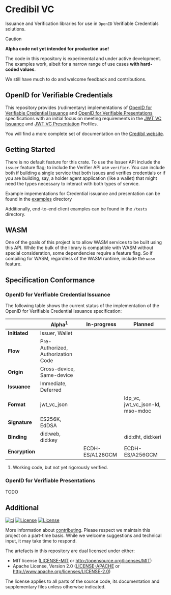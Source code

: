 # Credibil VC

Issuance and Verification libraries for use in `OpenID` Verifiable Credentials solutions.

> [!CAUTION]
>
> **Alpha code not yet intended for production use!**
>
> The code in this repository is experimental and under active development. The examples
> work, albeit for a narrow range of use cases **with hard-coded values**.
> 
> We still have much to do and welcome feedback and contributions.

## OpenID for Verifiable Credentials

This repository provides (rudimentary) implementations of [OpenID for Verifiable 
Credential Issuance] and [OpenID for Verifiable Presentations] specifications with an
initial focus on meeting requirements in the [JWT VC Issuance] and [JWT VC Presentation]
Profiles.

You will find a more complete set of documentation on the 
[Credibil website](https://credibil.io).

## Getting Started

There is no default feature for this crate. To use the Issuer API include the `issuer` feature flag; to include the Verifier API use `verifier`. You can include both if building a single service that both issues and verifies credentials or if you are building, say, a holder agent application (like a wallet) that might need the types necessary to interact with both types of service.

Example impementations for Credential issuance and presentation can be found in the [examples](./examples) directory

Additionally, end-to-end client examples can be found in the `/tests` directory.

## WASM

One of the goals of this project is to allow WASM services to be built using this API. While the bulk of the library is compatible with WASM without special consideration, some dependencies require a feature flag. So if compiling for WASM, regardless of the WASM runtime, include the `wasm` feature.

## Specification Conformance

### OpenID for Verifiable Credential Issuance

The following table shows the current status of the implementation of the OpenID for 
Verifiable Credential Issuance specification:

|                | Alpha<sup>1</sup>                  | In-progress        | Planned                          |
| -------------- | ---------------------------------- | ------------------ | -------------------------------- |
| **Initiated**  | Issuer, Wallet                     |                    |                                  |
| **Flow**       | Pre-Authorized, Authorization Code |                    |                                  |
| **Origin**     | Cross-device, Same-device          |                    |                                  |
| **Issuance**   | Immediate, Deferred                |                    |                                  |
| **Format**     | jwt_vc_json                        |                    | ldp_vc, jwt_vc_json-ld, mso-mdoc |
| **Signature**  | ES256K, EdDSA                      |                    |                                  |
| **Binding**    | did:web, did:key                   |                    | did:dht, did:keri                |
| **Encryption** |                                    | ECDH-ES/A128GCM    | ECDH-ES/A256GCM                  |

1. Working code, but not yet rigorously verified.

### OpenID for Verifiable Presentations

TODO

## Additional

[![ci](https://github.com/credibil/vc/actions/workflows/ci.yaml/badge.svg)](https://github.com/credibil/vc/actions/workflows/ci.yaml)
[![License](https://img.shields.io/badge/license-MIT-blue.svg)](./LICENSE-MIT)
[![License](https://img.shields.io/badge/license-Apache-blue.svg)](./LICENSE-APACHE)

<!-- The [changelog][CHANGES] is used to record a summary of changes between releases. A more granular
record of changes can be found in the commit history. -->

More information about [contributing][CONTRIBUTING]. Please respect we maintain this project on a
part-time basis. While we welcome suggestions and technical input, it may take time to respond.

The artefacts in this repository are dual licensed under either:

- MIT license ([LICENSE-MIT] or <http://opensource.org/licenses/MIT>)
- Apache License, Version 2.0 ([LICENSE-APACHE] or <http://www.apache.org/licenses/LICENSE-2.0>)

The license applies to all parts of the source code, its documentation and supplementary files
unless otherwise indicated.

[OpenID for Verifiable Credential Issuance]: https://openid.net/specs/openid-4-verifiable-credential-issuance-1_0.html
[OpenID for Verifiable Presentations]: https://openid.net/specs/openid-4-verifiable-presentations-1_0.html
[JWT VC Issuance]: https://identity.foundation/jwt-vc-issuance-profile
[JWT VC Presentation]: https://identity.foundation/jwt-vc-presentation-profile
<!-- [CHANGES]: CHANGELOG.md -->
[CONTRIBUTING]: CONTRIBUTING.md
[LICENSE-MIT]: LICENSE-MIT
[LICENSE-APACHE]: LICENSE-APACHE

<!-- > [!NOTE]  
> Highlights information that users should take into account, even when skimming.
> [!TIP]
> Optional information to help a user be more successful.
> [!IMPORTANT]  
> Crucial information necessary for users to succeed.
> [!WARNING]  
> Critical content demanding immediate user attention due to potential risks.
> [!CAUTION]
> Negative potential consequences of an action.
-->
